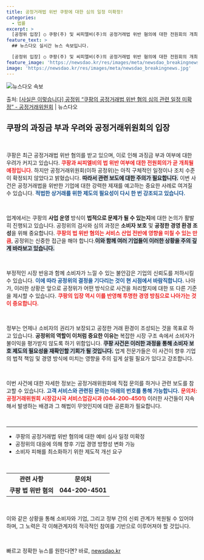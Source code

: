 ```yaml
---
title: 공정거래법 위반 쿠팡에 대한 심의 일정 미확정!
categories:
  - 법률
excerpt: >
  [공정위 입장] ○ 쿠팡(주) 및 씨피엘비(주)의 공정거래법 위반 혐의에 대한 전원회의 개최 일정, 법 위반…
feature_text: >
  ## 뉴스다오 실시간 뉴스 속보입니다.

  [공정위 입장] ○ 쿠팡(주) 및 씨피엘비(주)의 공정거래법 위반 혐의에 대한 전원회의 개최 일정, 법 위반…
feature_image: 'https://newsdao.kr/res/images/meta/newsdao_breakingnews.jpg'
image: 'https://newsdao.kr/res/images/meta/newsdao_breakingnews.jpg'
---
```


![뉴스다오 속보](https://newsdao.kr/res/images/meta/newsdao_breakingnews.jpg)

<p>출처: <a href="https://newsdao.kr/3429" rel="dofollow">[사실은 이렇습니다] 공정위 “쿠팡의 공정거래법 위반 혐의 심의 관련 일정 미확정” - 공정거래위원회</a> | 뉴스다오</p>

<h2 data-ke-size="size26">쿠팡의 과징금 부과 우려와 공정거래위원회의 입장</h2>

<p data-ke-size="size16">&nbsp;</p>

<p data-ke-size="size16">쿠팡은 최근 공정거래법 위반 혐의를 받고 있으며, 이로 인해 과징금 부과 여부에 대한 우려가 커지고 있습니다. <b><span style="color: #ee2323;">쿠팡과 씨피엘비의 법 위반 여부에 대한 전원회의가 곧 개최될 예정입니다.</span></b> 하지만 공정거래위원회(이하 공정위)는 아직 구체적인 일정이나 조치 수준이 확정되지 않았다고 밝혔습니다. <b><span style="background-color: #21538527;">따라서 관련 보도에 대한 주의가 필요합니다.</span></b> 이번 사건은 공정거래법을 위반한 기업에 대한 강력한 제재를 예고하는 중요한 사례로 여겨질 수 있습니다. <b><span style="color: #1a5490;">적법한 상거래를 위한 제도의 필요성이 다시 한 번 강조되고 있습니다.</span></b></p>

<p data-ke-size="size16">&nbsp;</p>

업계에서는 쿠팡의 <b>사업 운영</b> 방식이 <b>법적으로 문제가 될 수 있는지</b>에 대한 논의가 활발히 진행되고 있습니다. 공정위의 검사와 심의 과정은 <b>소비자 보호</b> 및 <b>공정한 경영 환경 조성</b>을 위해 중요합니다. <b><span style="color: #ee2323;">쿠팡의 법 위반 혐의는 서비스 산업 전반에 영향을 미칠 수 있는 만큼</span></b>, 공정위는 신중한 접근을 해야 합니다.<b><span style="background-color: #21538527;">이와 함께 여러 기업들이 이러한 상황을 주의 깊게 바라보고 있습니다.</span></b>

<p data-ke-size="size16">&nbsp;</p>

부정적인 시장 반응과 함께 소비자가 느낄 수 있는 불안감은 기업의 신뢰도를 저하시킬 수 있습니다. <b><span style="color: #1a5490;">이에 따라 공정위의 결정을 기다리는 것이 현 시점에서 바람직합니다.</span></b> 나아가, 이러한 상황은 앞으로 공정위가 어떤 방식으로 사건을 처리할지에 대한 또 다른 기준을 제시할 수 있습니다. <b><span style="color: #ee2323;">쿠팡의 입장 역시 이를 반영해 투명한 경영 방침으로 나아가는 것이 중요합니다.</span></b>

<p data-ke-size="size16">&nbsp;</p>

정부는 언제나 소비자의 권리가 보장되고 공정한 거래 환경이 조성되는 것을 목표로 하고 있습니다. <b>공정위의 역할이 이처럼 중요한 이유는</b> 복잡한 시장 구조 속에서 소비자가 불이익을 평가받지 않도록 하기 위함입니다. <b><span style="background-color: #21538527;">쿠팡 사건은 이러한 과정을 통해 소비자 보호 제도의 필요성을 재확인할 기회가 될 것입니다.</span></b> 업계 전문가들은 이 사건이 향후 기업의 법적 책임 및 경영 방식에 미치는 영향을 주의 깊게 살필 필요가 있다고 강조합니다.

<p data-ke-size="size16">&nbsp;</p>

이번 사건에 대한 자세한 정보는 공정거래위원회에 직접 문의를 하거나 관련 보도를 참고할 수 있습니다. <b><span style="color: #1a5490;">고객 서비스와 관련된 문의는 아래의 번호를 통해 가능합니다.</span></b> <b><span style="color: #ee2323;">문의처: 공정거래위원회 시장감시국 서비스업감시과 (044-200-4501)</span></b> 이러한 사건들이 지속해서 발생하는 배경과 그 해법이 무엇인지에 대한 공론화가 필요합니다. 

<p data-ke-size="size16">&nbsp;</p>

<hr>

<ul>
    <li>쿠팡의 공정거래법 위반 혐의에 대한 예비 심사 일정 미확정</li>
    <li>공정위의 대응에 의해 향후 기업 경영 방향성 변화 가능</li>
    <li>소비자 피해를 최소화하기 위한 제도적 개선 요구</li>
</ul>

<p data-ke-size="size16">&nbsp;</p>

<table style="width: 100%;">
    <tr>
        <td style="text-align: center; height: 17px;"><b>관련 사항</b></td>
        <td style="text-align: center; height: 17px;"><b>문의처</b></td>
    </tr>
    <tr>
        <td style="text-align: center; height: 17px;"><b>쿠팡 법 위반 혐의</b></td>
        <td style="text-align: center; height: 17px;"><b>044-200-4501</b></td>
    </tr>
</table> 

<p data-ke-size="size16">&nbsp;</p>

<p data-ke-size="size16">이와 같은 상황을 통해 소비자와 기업, 그리고 정부 간의 신뢰 관계가 복원될 수 있어야 하며, 그 노력은 각 이해관계자의 적극적인 참여를 기반으로 이루어져야 할 것입니다.</p> 

<p data-ke-size="size16">&nbsp;</p>
 

빠르고 정확한 뉴스를 원한다면? 바로, <a href="https://newsdao.kr" rel="dofollow">newsdao.kr</a>



